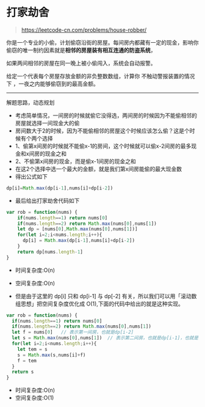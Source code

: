 
# 打家劫舍

> https://leetcode-cn.com/problems/house-robber/

你是一个专业的小偷，计划偷窃沿街的房屋。每间房内都藏有一定的现金，影响你偷窃的唯一制约因素就是<b>相邻的房屋装有相互连通的防盗系统</b>，

如果两间相邻的房屋在同一晚上被小偷闯入，系统会自动报警。

给定一个代表每个房屋存放金额的非负整数数组，计算你 不触动警报装置的情况下 ，一夜之内能够偷窃到的最高金额。

-----

解题思路，动态规划
- 考虑简单情况，一间房的时候就偷它没得选，两间房的时候因为不能偷相邻的房屋就选择一间现金大的偷
- 房间数大于2的时候，因为不能偷相邻的房屋这个时候应该怎么偷？这是个时候有个两个选择
- 1、偷第x间房的时候就不能偷x-1的房间，这个时候就可以偷x-2间房的最多现金和x间房的现金之和
- 2、不偷第x间房的现金，而是偷x-1间房的现金之和
- 在这2个选择中选一个最大的金额，就是我们第x间房能偷的最大现金数
- 得出公式如下
```js
dp[i]=Math.max(dp[i-1],nums[i]+dp[i-2])
```


- 最后给出打家劫舍代码如下
```js
var rob = function(nums) {
    if(nums.length==1) return nums[0]
    if(nums.length==2) return Math.max(nums[0],nums[1])
    let dp = [nums[0],Math.max(nums[0],nums[1])]
    for(let i=2;i<nums.length;i++){
      dp[i] = Math.max(dp[i-1],nums[i]+dp[i-2])
    }
    return dp[nums.length-1]
}
```
- 时间复杂度:O(n)
- 空间复杂度:O(n)

- 但是由于这里的 dp[i] 只和 dp[i-1] 与 dp[-2] 有关，所以我们可以用「滚动数组思想」把空间复杂度优化成 O(1),下面的代码中给出的就是这种实现。

```js
var rob = function(nums) {
  if(nums.length==1) return nums[0]
  if(nums.length==2) return Math.max(nums[0],nums[1])
  let f = nums[0]   // 表示第一间房，也就是dp[i-2] 
  let s = Math.max(nums[0],nums[1])  // 表示第二间房，也就是dp[i-1]，也就是相邻的房间
  for(let i=2;i<nums.length;i++){
    let tem = s
    s = Math.max(s,nums[i]+f)  
    f = tem
  }
  return s
}
```
- 时间复杂度:O(n)
- 空间复杂度:O(1)